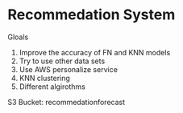 # Recommedation System

Gloals
1.	Improve the accuracy of FN and KNN models
2.	Try to use other data sets
3.	Use AWS personalize service
4.	KNN clustering
5.  Different algirothms

S3 Bucket: recommedationforecast
